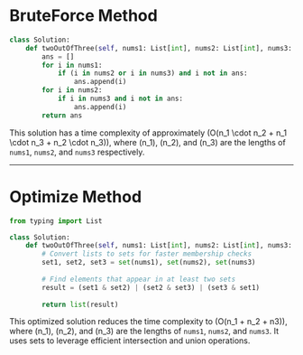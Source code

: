 # BruteForce Method

```python
class Solution:
    def twoOutOfThree(self, nums1: List[int], nums2: List[int], nums3: List[int]) -> List[int]:
        ans = []
        for i in nums1:
            if (i in nums2 or i in nums3) and i not in ans: 
                ans.append(i)
        for i in nums2:
            if i in nums3 and i not in ans:
                ans.append(i)
        return ans
```

This solution has a time complexity of approximately \(O(n_1 \cdot n_2 + n_1 \cdot n_3 + n_2 \cdot n_3)\), where \(n_1\), \(n_2\), and \(n_3\) are the lengths of `nums1`, `nums2`, and `nums3` respectively.

---

# Optimize Method

```python
from typing import List

class Solution:
    def twoOutOfThree(self, nums1: List[int], nums2: List[int], nums3: List[int]) -> List[int]:
        # Convert lists to sets for faster membership checks
        set1, set2, set3 = set(nums1), set(nums2), set(nums3)
        
        # Find elements that appear in at least two sets
        result = (set1 & set2) | (set2 & set3) | (set3 & set1)
        
        return list(result)
```

This optimized solution reduces the time complexity to \(O(n_1 + n_2 + n3)\), where \(n_1\), \(n_2\), and \(n_3\) are the lengths of `nums1`, `nums2`, and `nums3`. It uses sets to leverage efficient intersection and union operations.
